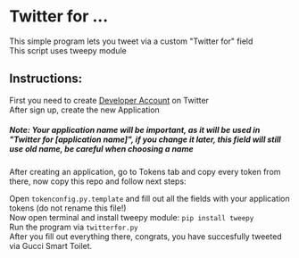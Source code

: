 # Twitter for ...  
This simple program lets you tweet via a custom "Twitter for" field  
This script uses tweepy module  

## Instructions:
First you need to create [Developer Account](https://developer.twitter.com) on Twitter  
After sign up, create the new Application  
##### Note: Your application name will be important, as it will be used in "Twitter for [application name]", if you change it later, this field will still use old name, be careful when choosing a name  
After creating an application, go to Tokens tab and copy every token from there, now copy this repo and follow next steps:  
  
Open `tokenconfig.py.template` and fill out all the fields with your application tokens (do not rename this file!)  
Now open terminal and install tweepy module: `pip install tweepy`  
Run the program via `twitterfor.py`  
After you fill out everything there, congrats, you have succesfully tweeted via Gucci Smart Toilet.  
